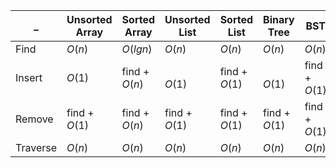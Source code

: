 
| _        | Unsorted Array   | Sorted Array     | Unsorted List    | Sorted List      | Binary Tree      | BST              | AVL                |
| -------- | ---------------- | ---------------- | ---------------- | ---------------- | ---------------- | ---------------- | ------------------ |
| Find     | $O(n)$           | $O(lgn)$         | $O(n)$           | $O(n)$           | $O(n)$           | $O(n)$           | $O(lgn)$           |
| Insert   | $O(1)$           | find +<br>$O(n)$ | <br>$O(1)$       | find +<br>$O(1)$ | <br>$O(1)$       | find +<br>$O(1)$ | find +<br>$O(1)$   |
| Remove   | find +<br>$O(1)$ | find +<br>$O(n)$ | find +<br>$O(1)$ | find +<br>$O(1)$ | find +<br>$O(1)$ | find +<br>$O(1)$ | find +<br>$O(lgn)$ |
| Traverse | $O(n)$           | $O(n)$           | $O(n)$           | $O(n)$           | $O(n)$           | $O(n)$           | $O(n)$             |

